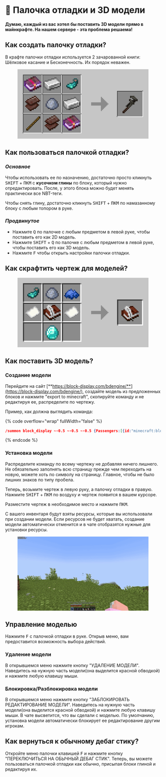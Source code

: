 # 📘 Палочка отладки и 3D модели

#### Думаю, каждый из вас хотел бы поставить 3D модели прямо в майнкрафте. На нашем сервере - эта проблема решаема!



## Как создать палочку отладки?

В крафте палочки отладки используется 2 зачарованной книги: Шёлковое касание и Бесконечность. Их порядок неважен.

<figure><img src="../../.gitbook/assets/crafting-grid (3).png" alt=""><figcaption></figcaption></figure>

## Как пользоваться палочкой отладки?

### _Основное_

Чтобы использовать ее по назначению, достаточно просто кликнуть <kbd>SHIFT</kbd> + <kbd>ПКМ</kbd> с **кусочком глины** по блоку, который нужно отредактировать. После, у этого блока можно будет менять практически все NBT-теги.

Чтобы снять глину, достаточно кликнуть <kbd>SHIFT</kbd> + <kbd>ПКМ</kbd> по намазанному блоку с любым топором в руке.

### _Продвинутое_

* Нажмите <kbd>Q</kbd> по палочке с любым предметом в левой руке, чтобы поставить его как 2D модель.
* Нажмите <kbd>SHIFT</kbd> + <kbd>Q</kbd> по палочке с любым предметом в левой руке, чтобы поставить его как 3D модель.
* Нажмите <kbd>F</kbd> чтобы открыть настройки палочки отладки.

## Как скрафтить чертеж для моделей?

<figure><img src="../../.gitbook/assets/crafting-grid (7).png" alt=""><figcaption></figcaption></figure>

## Как поставить 3D модель?

### Создание модели

Перейдите на сайт [**https://block-display.com/bdengine/**](https://block-display.com/bdengine/), создайте модель из предложенных блоков и нажмите "export to minecraft", скопируйте команду и не редактируя ее, распределите по чертежу.

Пример, как должна выглядить команда:

{% code overflow="wrap" fullWidth="false" %}
```json
/summon block_display ~-0.5 ~-0.5 ~-0.5 {Passengers:[{id:"minecraft:block_display",block_state:{Name:"minecraft:cauldron",Properties:{}},transformation:[0.75f,0f,0f,0.125f,0f,0.25f,0f,0.125f,0f,0f,1f,0f,0f,0f,0f,1f]},{id:"minecraft:block_display",block_state:{Name:"minecraft:cauldron",Properties:{}},transformation:[0.75f,0f,0f,0.125f,0f,0.25f,0f,0.625f,0f,0f,1f,0f,0f,0f,0f,1f]},{id:"minecraft:block_display",block_state:{Name:"minecraft:polished_blackstone_button",Properties:{face:"ceiling",facing:"east",powered:"false"}},transformation:[0f,1f,0f,0f,-1f,0f,0f,0.625f,0f,0f,0.625f,-0.1328f,0f,0f,0f,1f]},{id:"minecraft:block_display",block_state:{Name:"minecraft:polished_blackstone_button",Properties:{face:"ceiling",facing:"east",powered:"false"}},transformation:[0f,1f,0f,-0.875f,-1f,0f,0f,0.625f,0f,0f,0.625f,-0.1328f,0f,0f,0f,1f]},{id:"minecraft:block_display",block_state:{Name:"minecraft:polished_blackstone_button",Properties:{face:"ceiling",facing:"east",powered:"false"}},transformation:[0f,1f,0f,-0.875f,-1f,0f,0f,0.625f,0f,0f,0.625f,0.4922f,0f,0f,0f,1f]},{id:"minecraft:block_display",block_state:{Name:"minecraft:polished_blackstone_button",Properties:{face:"ceiling",facing:"east",powered:"false"}},transformation:[0f,1f,0f,0f,-1f,0f,0f,0.625f,0f,0f,0.625f,0.4922f,0f,0f,0f,1f]},{id:"minecraft:block_display",block_state:{Name:"minecraft:light_gray_candle",Properties:{candles:"1",lit:"false"}},transformation:[0.4375f,0f,0f,0.6875f,0f,1.6875f,0f,0.1875f,0f,0f,1f,-0.3125f,0f,0f,0f,1f]},{id:"minecraft:block_display",block_state:{Name:"minecraft:light_gray_candle",Properties:{candles:"1",lit:"false"}},transformation:[0.5625f,0f,0f,0.625f,0f,1.6875f,0f,0.1875f,0f,0f,1f,0.3125f,0f,0f,0f,1f]},{id:"minecraft:block_display",block_state:{Name:"minecraft:light_gray_candle",Properties:{candles:"1",lit:"false"}},transformation:[0.5625f,0f,0f,-0.1875f,0f,1.6875f,0f,0.1875f,0f,0f,1f,0.3125f,0f,0f,0f,1f]},{id:"minecraft:block_display",block_state:{Name:"minecraft:light_gray_candle",Properties:{candles:"1",lit:"false"}},transformation:[0.5625f,0f,0f,-0.1875f,0f,1.6875f,0f,0.1875f,0f,0f,1f,-0.3125f,0f,0f,0f,1f]},{id:"minecraft:block_display",block_state:{Name:"minecraft:light_gray_candle",Properties:{candles:"1",lit:"false"}},transformation:[0.5f,0f,0f,0.6563f,0f,0f,-1f,1.375f,0f,1f,0f,0.125f,0f,0f,0f,1f]},{id:"minecraft:block_display",block_state:{Name:"minecraft:light_gray_candle",Properties:{candles:"1",lit:"false"}},transformation:[-0.5f,0f,0f,1.1563f,0f,0f,-1f,1.375f,0f,-1f,0f,0.875f,0f,0f,0f,1f]},{id:"minecraft:block_display",block_state:{Name:"minecraft:light_gray_candle",Properties:{candles:"1",lit:"false"}},transformation:[0.5f,0f,0f,-0.1563f,0f,0f,1f,0.375f,0f,-1f,0f,0.875f,0f,0f,0f,1f]},{id:"minecraft:block_display",block_state:{Name:"minecraft:light_gray_candle",Properties:{candles:"1",lit:"false"}},transformation:[0.5f,0f,0f,-0.1563f,0f,0f,-1f,1.375f,0f,1f,0f,0.125f,0f,0f,0f,1f]},{id:"minecraft:item_display",item:{id:"minecraft:book",Count:1},item_display:"none",transformation:[0.625f,0f,0f,0.4375f,0f,0.5433f,0.2588f,0.4375f,0f,-0.1456f,0.9659f,0.1875f,0f,0f,0f,1f]},{id:"minecraft:item_display",item:{id:"minecraft:book",Count:1},item_display:"none",transformation:[-0.625f,0f,0f,0.4375f,0f,0.4871f,-0.5f,0.4375f,0f,-0.2812f,-0.866f,0.3125f,0f,0f,0f,1f]},{id:"minecraft:item_display",item:{id:"minecraft:writable_book",Count:1},item_display:"none",transformation:[0.5409f,-0.1363f,0.1294f,0.4375f,-0.0377f,0.1406f,0.9659f,0.8125f,-0.1499f,-0.5273f,0.2241f,0.375f,0f,0f,0f,1f]}]}
```
{% endcode %}



### Установка модели

Распределите команду по всему чертежу не добавляя ничего лишнего. Не обязательно заполнять всю страницу прежде чем переходить на новую, можете хоть по символу на страницу. Главное, чтобы не было лишних знаков по типу пробела.

Теперь, возьмите чертеж в левую руку, а палочку  отладки в правую. Нажмите <kbd>SHIFT</kbd> + <kbd>ПКМ</kbd> по воздуху и чертеж появится в вашем курсоре.

Разместите чертеж в необходимое место и нажмите <kbd>ПКМ</kbd>.

С вашего инвентаря будут взяты ресурсы, которые вы использовали при создании модели. Если ресурсов не будет хватать, создание модели автоматически отменится и в чате отобразятся нужные для установки ресурсы.

<figure><img src="../../.gitbook/assets/1102.gif" alt=""><figcaption></figcaption></figure>

## Управление моделью

Нажмите <kbd>F</kbd> с палочкой отладки в руке. Открыв меню, вам предоставится возможность выбора действий.

### Удаление модели

В открывшемся меню нажмите кнопку "УДАЛЕНИЕ МОДЕЛИ". Наведитесь на нужную часть модели(она выделится красной обводкой) и нажмите любую клавишу мыши.

### Блокировка/Разблокировка модели

В открывшемся меню нажмите кнопку "ЗАБЛОКИРОВАТЬ РЕДАКТИРОВАНИЕ МОДЕЛИ". Наведитесь на нужную часть модели(она выделится красной обводкой) и нажмите любую клавишу мыши. В чате высветится, что вы сделали с моделью. По умолчанию, установка модели автоматически блокирует ее редактирование другим игрокам.

## Как вернуться к обычному дебаг стику?

Откройте меню палочки клавишей <kbd>F</kbd> и нажмите кнопку "ПЕРЕКЛЮЧИТЬСЯ НА ОБЫЧНЫЙ ДЕБАГ СТИК". Теперь, вы можете пользоваться палочкой отладки как обычно, присыпая блоки глиной и редактируя их.

